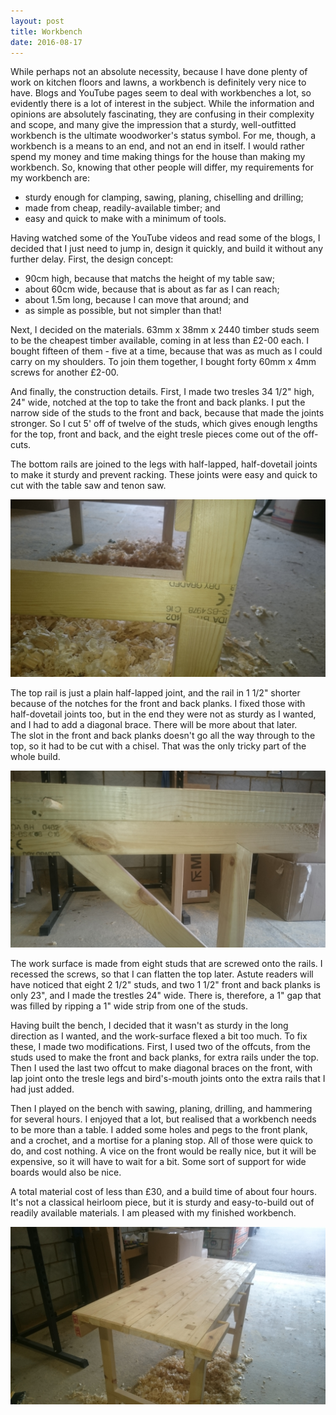 ```yaml
---
layout: post
title: Workbench
date: 2016-08-17
---
```

While perhaps not an absolute necessity, because I have done plenty of work on kitchen floors and lawns,
a workbench is definitely very nice to have.  Blogs and YouTube pages seem to deal with workbenches a
lot, so evidently there is a lot of interest in the subject.  While the information and opinions are
absolutely fascinating, they are confusing in their complexity and scope, and many give the impression
that a sturdy, well-outfitted workbench is the ultimate woodworker's status symbol. For me, though, a 
workbench is a means to an end, and not an end in itself.  I would rather spend my money and time making 
things for the house than making my workbench.  So, knowing that other people will differ, my requirements 
for my workbench are:

* sturdy enough for clamping, sawing, planing, chiselling and drilling;
* made from cheap, readily-available timber; and
* easy and quick to make with a minimum of tools.

Having watched some of the YouTube videos and read some of the blogs, I decided that I just need to 
jump in, design it quickly, and build it without any further delay.  First, the design concept:

* 90cm high, because that matchs the height of my table saw;
* about 60cm wide, because that is about as far as I can reach; 
* about 1.5m long, because I can move that around; and
* as simple as possible, but not simpler than that!

Next, I decided on the materials.  63mm x 38mm x 2440 timber studs seem to be the cheapest timber 
available, coming in at less than £2-00 each. I bought fifteen of them - five at a time, because 
that was as much as I could carry on my shoulders.  To join them together, I bought forty 60mm x 
4mm screws for another £2-00.

And finally, the construction details.  First, I made two tresles 34 1/2" high, 24" wide, notched 
at the top to take the front and back planks.  I put the narrow side of the studs to the front and 
back, because that made the joints stronger.   So I cut 5' off of twelve of the studs, which gives 
enough lengths for the top, front and back, and the eight tresle pieces come out of the off-cuts. 

The bottom rails are joined to the legs with half-lapped, half-dovetail joints to make it sturdy and 
prevent racking. These joints were easy and quick to cut with the table saw and tenon saw.  

![Bottom rail joint](/assets/DSC_0183.JPG)

The top rail is just a plain half-lapped joint, and the rail in 1 1/2" shorter because of the notches
for the front and back planks.  I fixed those with half-dovetail joints too, but in the end they were
not as sturdy as I wanted, and I had to add a diagonal brace.  There will be more about that later.  
The slot in the front and back planks doesn't go all the way through to the top, so it had to be cut 
with a chisel.  That was the only tricky part of the whole build.

![Top of leg joint](/assets/DSC_0184.JPG)

The work surface is made from eight studs that are screwed onto the rails.  I recessed the screws, so 
that I can flatten the top later.  Astute readers will have noticed that eight 2 1/2" studs, and two 
1 1/2" front and back planks is only 23", and I made the trestles 24" wide.  There is, therefore, a 1" 
gap that was filled by ripping a 1" wide strip from one of the studs.  

Having built the bench, I decided that it wasn't as sturdy in the long direction as I wanted, and the
work-surface flexed a bit too much.  To fix these, I made two modifications.  First, I used two of 
the offcuts, from the studs used to make the front and back planks, for extra rails under the top.  
Then I used the last two offcut to make diagonal braces on the front, with lap joint onto the tresle 
legs and bird's-mouth joints onto the extra rails that I had just added.  

Then I played on the bench with sawing, planing, drilling, and hammering for several hours.  I enjoyed
that a lot, but realised that a workbench needs to be more than a table.  I added some holes and pegs 
to the front plank, and a crochet, and a mortise for a planing stop.  All of those were quick to do, 
and cost nothing.  A vice on the front would be really nice, but it will be expensive, so it will have
to wait for a bit.  Some sort of support for wide boards would also be nice.

A total material cost of less than £30, and a build time of about four hours.  It's not a classical 
heirloom piece, but it is sturdy and easy-to-build out of readily available materials.  I am pleased 
with my finished workbench.

![Finished workbench](/assets/DSC_0182.JPG)
